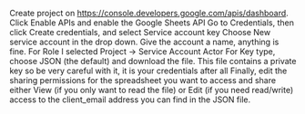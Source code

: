 Create project on https://console.developers.google.com/apis/dashboard.
Click Enable APIs and enable the Google Sheets API
Go to Credentials, then click Create credentials, and select Service account key
Choose New service account in the drop down. Give the account a name, anything is fine.
For Role I selected Project -> Service Account Actor
For Key type, choose JSON (the default) and download the file. This file contains a private key so be very careful with it, it is your credentials after all
Finally, edit the sharing permissions for the spreadsheet you want to access and share either View (if you only want to read the file) or Edit (if you need read/write) access to the client_email address you can find in the JSON file.
